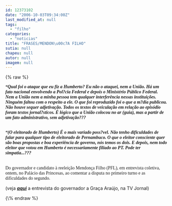 ```yaml
---
id: 12373102
date: "2006-10-03T09:34:00Z"
last_modified_at: null
tags:
  - "filho"
categories:
  - "noticias"
title: "FRASES/MENDON\u00c7A FILHO"
sutia: null
chapeu: null
autor: null
imagem: null
---
```

{\% raw %}
<p><P><FONT face=Verdana><STRONG><EM>“Qual foi o ataque que eu fiz a Humberto? Eu não o ataquei, nem a União. Há um fato nacional envolvendo a Pol?cia Federal e depois o Ministério Público Federal. Nem a União nem a minha pessoa tem qualquer interferência nessas instituições. Ninguém faltou com o respeito a ele. O que foi reproduzido foi o que a m?dia publicou. Não houve sequer adjetivação. Todos os textos de veiculação em relação ao episódio foram textos jornal?sticos. É lógico que a União colocou no ar (guia), mas a partir de um fato administrativo, sem adjetivação???</EM></STRONG></FONT></P></p>
<p><P><FONT face=Verdana><BR><STRONG><EM>“(O eleitorado de Humberto) É o mais variado poss?vel. Não tenho dificuldades de falar para qualquer tipo de eleitorado de Pernambuco. O que o eleitor consciente quer são boas propostas e boa experiência de governo, nós temos os dois. E depois, nem todo eleitor que votou em Humberto é necessariamente filiado ao PT. Pode ter simpatia...???</EM></STRONG></FONT></P></p>
<p><P><BR><FONT face=Verdana>Do governador e candidato à reeleição Mendonça Filho (PFL), em entrevista coletiva, ontem, no Palácio das Princesas, ao comentar a disputa no primeiro turno e as dificuldades do segundo.</FONT></P></p>
<p><P>(veja <STRONG><EM><A href=\"https://jc3.uol.com.br/tvjornal/2006/10/02/not_108676.php\" target=_blank>aqui</A></EM></STRONG> a entrevista do governador a Graça Araújo, na TV Jornal)</P> </p>
{\% endraw %}